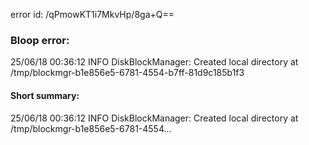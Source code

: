 error id: /qPmowKT1i7MkvHp/8ga+Q==
### Bloop error:

25/06/18 00:36:12 INFO DiskBlockManager: Created local directory at /tmp/blockmgr-b1e856e5-6781-4554-b7ff-81d9c185b1f3
#### Short summary: 

25/06/18 00:36:12 INFO DiskBlockManager: Created local directory at /tmp/blockmgr-b1e856e5-6781-4554...